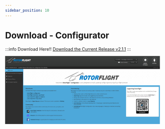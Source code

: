```yaml
---
sidebar_position: 10
---
```


# Download - Configurator

:::info Download Here!!
[Download the Current Release v2.1.1](https://github.com/rotorflight/rotorflight-configurator/releases/tag/release%2F2.1.1)
:::

![Configurator](./img/configurator.png)


